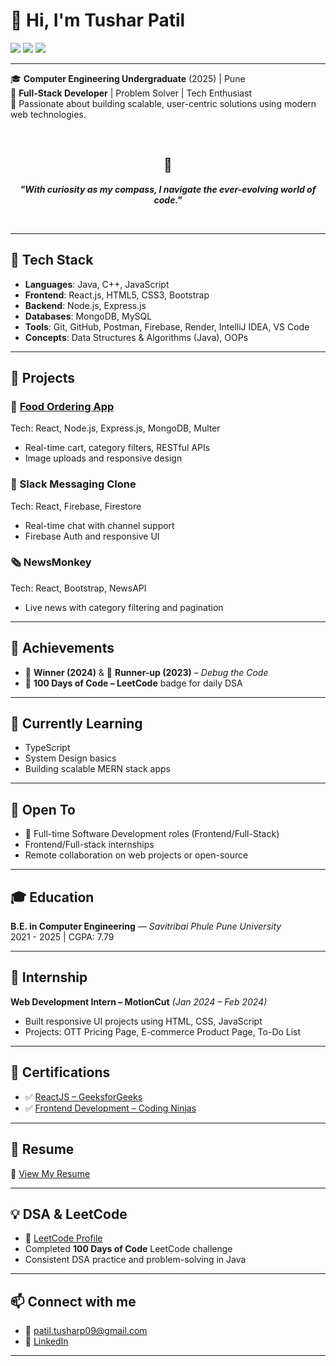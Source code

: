 # 👋 Hi, I'm Tushar Patil

<p align="left">
  <a href="https://github.com/TusharPatil843" target="_blank"><img src="https://img.shields.io/badge/GitHub-100000?style=flat-square&logo=github&logoColor=white" /></a>
  <a href="https://linkedin.com/in/tusharpatil843" target="_blank"><img src="https://img.shields.io/badge/LinkedIn-0077B5?style=flat-square&logo=linkedin&logoColor=white" /></a>
  <a href="mailto:patil.tusharp09@gmail.com"><img src="https://img.shields.io/badge/Gmail-D14836?style=flat-square&logo=gmail&logoColor=white" /></a>
</p>

---

🎓 **Computer Engineering Undergraduate** (2025) | Pune  
🔧 **Full-Stack Developer** | Problem Solver | Tech Enthusiast  
📍 Passionate about building scalable, user-centric solutions using modern web technologies.  

<br/>

<h2 align="center">🧭</h2>
<p align="center">
  <strong><em>"With curiosity as my compass, I navigate the ever-evolving world of code."</em></strong>
</p>

<br/>


---

## 🚀 Tech Stack

- **Languages**: Java, C++, JavaScript  
- **Frontend**: React.js, HTML5, CSS3, Bootstrap  
- **Backend**: Node.js, Express.js  
- **Databases**: MongoDB, MySQL  
- **Tools**: Git, GitHub, Postman, Firebase, Render, IntelliJ IDEA, VS Code  
- **Concepts**: Data Structures & Algorithms (Java), OOPs  

---

## 💼 Projects

### 🍕 [Food Ordering App](https://tomato-74r1.onrender.com/)
Tech: React, Node.js, Express.js, MongoDB, Multer  
- Real-time cart, category filters, RESTful APIs  
- Image uploads and responsive design

### 💬 Slack Messaging Clone
Tech: React, Firebase, Firestore  
- Real-time chat with channel support  
- Firebase Auth and responsive UI

### 🗞️ NewsMonkey
Tech: React, Bootstrap, NewsAPI  
- Live news with category filtering and pagination

---

## 🧠 Achievements

- 🥇 **Winner (2024)** & 🥈 **Runner-up (2023)** – *Debug the Code*  
- 💯 **100 Days of Code – LeetCode** badge for daily DSA  

---

## 🌱 Currently Learning

- TypeScript  
- System Design basics  
- Building scalable MERN stack apps  

---

## 🤝 Open To

- 💼 Full-time Software Development roles (Frontend/Full-Stack)  
- Frontend/Full-stack internships  
- Remote collaboration on web projects or open-source  

---

## 🎓 Education

**B.E. in Computer Engineering** — *Savitribai Phule Pune University*  
2021 - 2025 | CGPA: 7.79  

---

## 💼 Internship

**Web Development Intern – MotionCut** *(Jan 2024 – Feb 2024)*  
- Built responsive UI projects using HTML, CSS, JavaScript  
- Projects: OTT Pricing Page, E-commerce Product Page, To-Do List  

---

## 📜 Certifications

- ✅ [ReactJS – GeeksforGeeks](https://media.geeksforgeeks.org/courses/certificates/53bf1a8bbb7dca0cc148f5a84b09c45e.pdf)  
- ✅ [Frontend Development – Coding Ninjas](https://drive.google.com/file/d/17kPx6gPB8-bwXt07yGGwgWqJHQI-2avJ/view)

---

## 📄 Resume

📄 [View My Resume](https://drive.google.com/file/d/1xfSDLJamLrlGOxgGqlaxlsFfhX_EbMxy/view?usp=sharing)

---

## 💡 DSA & LeetCode

- 🔗 [LeetCode Profile](https://leetcode.com/u/Tushar843)  
- Completed **100 Days of Code** LeetCode challenge  
- Consistent DSA practice and problem-solving in Java  

---

## 📫 Connect with me

- 📧 [patil.tusharp09@gmail.com](mailto:patil.tusharp09@gmail.com)  
- 💼 [LinkedIn](https://linkedin.com/in/tusharpatil843)

---


<!--
**TusharPatil843/TusharPatil843** is a ✨ _special_ ✨ repository because its `README.md` (this file) appears on your GitHub profile.

Here are some ideas to get you started:

- 🔭 I’m currently working on ...
- 🌱 I’m currently learning ...
- 👯 I’m looking to collaborate on ...
- 🤔 I’m looking for help with ...
- 💬 Ask me about ...
- 📫 How to reach me: ...
- 😄 Pronouns: ...
- ⚡ Fun fact: ...
-->
